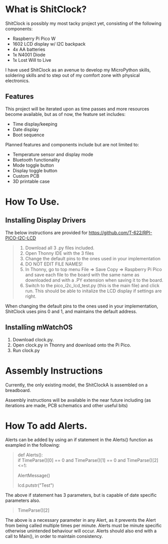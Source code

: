 # What is ShitClock?

ShitClock is possibly my most tacky project yet, consisting of the following components:

- Raspberry Pi Pico W
- 1602 LCD display w/ I2C backpack 
- 4x AA batteries
- 1x N4001 Diode
- 1x Lost Will to Live

I have used ShitClock as an avenue to develop my MicroPython skills, soldering skills and to step out of my comfort zone with physical electronics.

## Features

This project will be iterated upon as time passes and more resources become available, but as of now, the feature set includes:

- Time display/keeping
- Date display
- Boot sequence

Planned features and components include but are not limited to:

- Temperature sensor and display mode
- Bluetooth functionality
- Mode toggle button
- Display toggle button
- Custom PCB
- 3D printable case

# How To Use.

## Installing Display Drivers

The below instructions are provided for https://github.com/T-622/RPI-PICO-I2C-LCD

> 1. Download all 3 .py files included.
> 2. Open Thonny IDE with the 3 files
> 3. Change the default pins to the ones used in your implementation
> 4. DO NOT EDIT FILE NAMES!
> 5. In Thonny, go to top menu File => Save Copy => Raspberry Pi Pico and save each file to the board with the same name as downloaded and with a .PY extension when saving it to the board.
> 6. Switch to the pico_i2c_lcd_test.py (this is the main file) and click run. This should be able to initalize the LCD display if settings are right.

When changing the default pins to the ones used in your implementation, ShitClock uses pins 0 and 1, and maintains the default address.

## Installing mWatchOS

1. Download clock.py.
2. Open clock.py in Thonny and download onto the Pi Pico.
3. Run clock.py 

# Assembly Instructions

Currently, the only existing model, the ShitClockA is assembled on a breadboard.

Assembly instructions will be available in the near future including (as iterations are made, PCB schematics and other useful bits)

# How To add Alerts.

Alerts can be added by using an if statement in the Alerts() function as exampled in the following:

> def Alerts():  
> if TimeParse()[0] == 0 and TimeParse()[1] == 0 and TimeParse()[2] <=1:
>   
>   AlertMessage()
>   
>   lcd.putstr("Test")
  
The above if statement has 3 parameters, but is capable of date specific parameters also. 

> TimeParse()[2]

The above is a necessary parameter in any Alert, as it prevents the Alert from being called multiple times per minute. 
Alerts must be minute specific otherwise unintended behaviour will occur.
Alerts should also end with a call to Main(), in order to maintain consistency.
